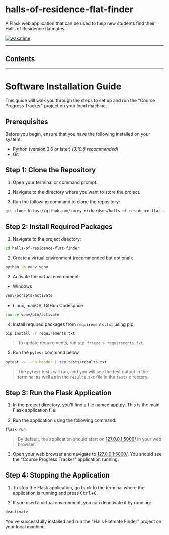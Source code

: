 # halls-of-residence-flat-finder
A Flask web application that can be used to help new students find their Halls of Residence flatmates.

[![wakatime](https://wakatime.com/badge/user/55c30436-1509-4eb9-9f18-fa9b7c6060c4/project/afe5ed57-25dd-41e5-95f5-cd3eddc95aab.svg)](https://wakatime.com/badge/user/55c30436-1509-4eb9-9f18-fa9b7c6060c4/project/afe5ed57-25dd-41e5-95f5-cd3eddc95aab)

---

## Contents

---

# Software Installation Guide

This guide will walk you through the steps to set up and run the "Course Progress Tracker" project on your local machine.

## Prerequisites
Before you begin, ensure that you have the following installed on your system:
- Python (version 3.6 or later) *(3.10.8 recommended)*
- Git

## Step 1: Clone the Repository

1. Open your terminal or command prompt.

2. Navigate to the directory where you want to store the project.

3. Run the following command to clone the repository:
```bash
git clone https://github.com/corey-richardson/halls-of-residence-flat-finder.git
```

## Step 2: Install Required Packages

1. Navigate to the project directory:
```bash
cd halls-of-residence-flat-finder
```

2. Create a virtual environment (recommended but optional):
```bash
python -m venv venv
```

3. Activate the virtual environment:
- Windows
```bash
venv\Scripts\activate
```
- Linux, maxOS, GitHub Codespace
```bash
source venv/bin/activate
```

4. Install required packages from `requirements.txt` using pip:
```bash
pip install -r requirements.txt
```
> To update requirements, run `pip freeze > requirements.txt`.

5. Run the `pytest` command below.
```bash
pytest -v --no-header | tee tests/results.txt
```
> The `pytest` tests will run, and you will see the test output in the terminal as well as in the `results.txt` file in the `test/` directory.

## Step 3: Run the Flask Application

1. In the project directory, you'll find a file named app.py. This is the main Flask application file.

2. Run the application using the following command:
```bash
flask run
```
> By default, the application should start on [127.0.0.1:5000/](http://127.0.0.1:5000/) in your web browser.

3. Open your web browser and navigate to [127.0.0.1:5000/](http://127.0.0.1:5000/). You should see the "Course Progress Tracker" application running.

## Step 4: Stopping the Application

1. To stop the Flask application, go back to the terminal where the application is running and press <kbd>Ctrl</kbd>+<kbd>C</kbd>.

2. If you used a virtual environment, you can deactivate it by running:
```bash
deactivate
```

You've successfully installed and run the "Halls Flatmate Finder" project on your local machine.
